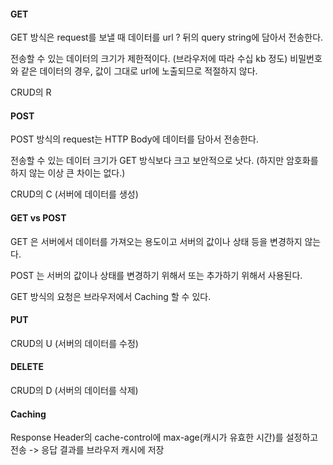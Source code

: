#### GET
GET 방식은 request를 보낼 때 데이터를 url ? 뒤의 query string에 담아서 전송한다. 

전송할 수 있는 데이터의 크기가 제한적이다. (브라우저에 따라 수십 kb 정도)
비밀번호와 같은 데이터의 경우, 값이 그대로 url에 노출되므로 적절하지 않다.

CRUD의 R

#### POST
POST 방식의 request는 HTTP Body에 데이터를 담아서 전송한다. 

전송할 수 있는 데이터 크기가 GET 방식보다 크고 보안적으로 낫다.
(하지만 암호화를 하지 않는 이상 큰 차이는 없다.)

CRUD의 C (서버에 데이터를 생성)

#### GET vs POST

GET 은 서버에서 데이터를 가져오는 용도이고 서버의 값이나 상태 등을 변경하지 않는다. 

POST 는 서버의 값이나 상태를 변경하기 위해서 또는 추가하기 위해서 사용된다.

GET 방식의 요청은 브라우저에서 Caching 할 수 있다. 

#### PUT

CRUD의 U (서버의 데이터를 수정)

#### DELETE

CRUD의 D (서버의 데이터를 삭제)

#### Caching

Response Header의 cache-control에 max-age(캐시가 유효한 시간)를 설정하고 전송 -> 응답 결과를 브라우저 캐시에 저장

